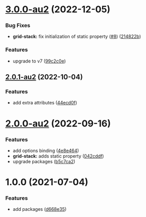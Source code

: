 # [3.0.0-au2](https://github.com/aurelia-ui-toolkits/aurelia-gridstack/compare/v2.0.1-au2...v3.0.0-au2) (2022-12-05)


### Bug Fixes

* **grid-stack:** fix initialization of static property ([#8](https://github.com/aurelia-ui-toolkits/aurelia-gridstack/issues/8)) ([214822b](https://github.com/aurelia-ui-toolkits/aurelia-gridstack/commit/214822b9533e310806d5f48b5dce97bcad41cceb))


### Features

* upgrade to v7 ([99c2c0e](https://github.com/aurelia-ui-toolkits/aurelia-gridstack/commit/99c2c0e9898dd2a6f7dfc9918d7610590c36f6de))



## [2.0.1-au2](https://github.com/aurelia-ui-toolkits/aurelia-gridstack/compare/v2.0.0-au2...v2.0.1-au2) (2022-10-04)


### Features

* add extra attributes ([44ecd0f](https://github.com/aurelia-ui-toolkits/aurelia-gridstack/commit/44ecd0f5e0424ecdecaee956ecc51d5891d6d9b9))



# [2.0.0-au2](https://github.com/aurelia-ui-toolkits/aurelia-gridstack/compare/1.0.0-au2...2.0.0-au2) (2022-09-16)


### Features

* add options binding ([4e8e464](https://github.com/aurelia-ui-toolkits/aurelia-gridstack/commit/4e8e4640ea5472a65755df52414a1809645bba94))
* **grid-stack:** adds static property ([042cddf](https://github.com/aurelia-ui-toolkits/aurelia-gridstack/commit/042cddf5ebc8a77e3c5594876e2dd762b2d9e542))
* upgrade packages ([b5c7ca2](https://github.com/aurelia-ui-toolkits/aurelia-gridstack/commit/b5c7ca282f956fb22f16c22bd639662c807dc6fd))



# 1.0.0 (2021-07-04)


### Features

* add packages ([d668e35](https://github.com/aurelia-ui-toolkits/aurelia-gridstack/commit/d668e35523a020df344fec248515abc1e3be5872))
